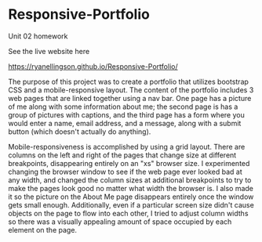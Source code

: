 # Responsive-Portfolio
Unit 02 homework

See the live website here

https://ryanellingson.github.io/Responsive-Portfolio/

The purpose of this project was to create a portfolio that utilizes bootstrap CSS and a mobile-responsive layout.  The content of the portfolio includes 3 web pages that are linked together using a nav bar.  One page has a picture of me along with some information about me; the second page is has a group of pictures with captions, and the third page has a form where you would enter a name, email address, and a message, along with a submit button (which doesn't actually do anything).

Mobile-responsiveness is accomplished by using a grid layout.  There are columns on the left and right of the pages that change size at different breakpoints, disappearing entirely on an "xs" browser size.  I experimented changing the browser window to see if the web page ever looked bad at any width, and changed the column sizes at additional breakpoints to try to make the pages look good no matter what width the browser is.  I also made it so the picture on the About Me page disappears entirely once the window gets small enough.  Additionally, even if a particular screen size didn't cause objects on the page to flow into each other, I tried to adjust column widths so there was a visually appealing amount of space occupied by each element on the page.